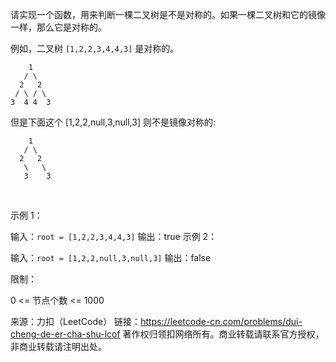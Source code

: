 请实现一个函数，用来判断一棵二叉树是不是对称的。如果一棵二叉树和它的镜像一样，那么它是对称的。

例如，二叉树 `[1,2,2,3,4,4,3]` 是对称的。

```cassandraql
    1
   / \
  2   2
 / \ / \
3  4 4  3
```
但是下面这个 [1,2,2,null,3,null,3] 则不是镜像对称的:

```cassandraql
    1
   / \
  2   2
   \   \
   3    3
```

 

示例 1：

输入：`root = [1,2,2,3,4,4,3]`
输出：true
示例 2：

输入：`root = [1,2,2,null,3,null,3]`
输出：false
 

限制：

0 <= 节点个数 <= 1000

来源：力扣（LeetCode）
链接：https://leetcode-cn.com/problems/dui-cheng-de-er-cha-shu-lcof
著作权归领扣网络所有。商业转载请联系官方授权，非商业转载请注明出处。